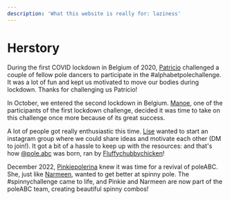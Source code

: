 ```yaml
---
description: 'What this website is really for: laziness'
---
```


# Herstory

During the first COVID lockdown in Belgium of 2020, [Patricio](https://www.instagram.com/alfa.pole/) challenged a couple of fellow pole dancers to participate in the #alphabetpolechallenge. It was a lot of fun and kept us motivated to move our bodies during lockdown. Thanks for challenging us Patricio!

In October, we entered the second lockdown in Belgium. [Manoe](https://www.instagram.com/manoetamara/), one of the participants of the first lockdown challenge, decided it was time to take on this challenge once more because of its great success.

A lot of people got really enthusiastic this time. [Lise](https://www.instagram.com/callisto\_pole/) wanted to start an instagram group where we could share ideas and motivate each other (DM to join!). It got a bit of a hassle to keep up with the resources: and that's how [@pole.abc](https://www.instagram.com/pole.abc/) was born, ran by [Fluffychubbychicken](https://www.instagram.com/fluffychubbychicken/)!

December 2022, [Pinkiepolerina](https://www.instagram.com/pinkiepolerina/) knew it was time for a revival of poleABC. She, just like [Narmeen](https://www.instagram.com/narmeen.pd/), wanted to get better at spinny pole. The #spinnychallenge came to life, and Pinkie and Narmeen are now part of the poleABC team, creating beautiful spinny combos!
